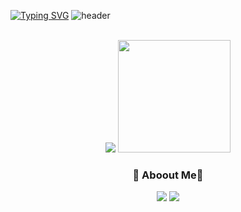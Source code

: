 [![Typing SVG](https://readme-typing-svg.herokuapp.com/?color=gradient&lines=Welcome+to+my+github&font=Redressed&size=30)](https://git.io/typing-svg)
![header](https://capsule-render.vercel.app/api?type=waving&color=gradient&height=140&animation=fadeIn&section=footer&text=Hanbi-Kim&fontAlign=70)
<br><br>
<div align="center">

<!-- stats -->
<img src = "https://github-readme-stats.vercel.app/api?username=khbbbbi&show_icons=true&theme=onedark">
<img style="height:180px" src="https://github-readme-stats.vercel.app/api/top-langs/?username=khbbbbi&layout=compact&theme=nord&hide_border=true" />

<br>

<!-- 인스타,벨로그 -->
<h3>😬 Aboout Me😬</h3>

<a href="https://velog.io/@hamba" target="_blank"><img src="https://img.shields.io/badge/velog-82c59c?style=flat&logo=velog&logoColor=white"/></a>
<a href="https://www.instagram.com/o_ham.ba/" target="_blank"><img src="https://img.shields.io/badge/Instagram-e598b2?style=flat&logo=Instagram&logoColor=white"/></a>

